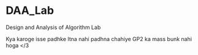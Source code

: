 # DAA_Lab
Design and Analysis of Algorithm Lab

Kya karoge isse padhke
Itna nahi padhna chahiye
GP2 ka mass bunk nahi hoga </3
